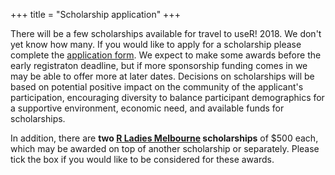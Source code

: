 +++
title = "Scholarship application"
+++

There will be a few scholarships available for travel to useR! 2018. We don't yet know how many.  If you would like to apply for a scholarship please complete the [application form](https://goo.gl/forms/ouNyaldzn95957j32). We expect to make some awards before the early registraton deadline, but if more sponsorship funding comes in we may be able to offer more at later dates. Decisions on scholarships will be based on potential positive impact on the community of the applicant's participation, encouraging diversity to balance participant demographics for a supportive environment, economic need, and available funds for scholarships.

In addition, there are **two [R Ladies Melbourne](https://www.meetup.com/R-Ladies-Melbourne/) scholarships** of $500 each, which may be awarded on top of another scholarship or separately. Please tick the box if you would like to be considered for these awards.
